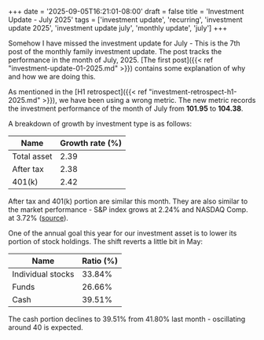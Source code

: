 +++
date = '2025-09-05T16:21:01-08:00'
draft = false
title = 'Investment Update - July 2025'
tags = ['investment update', 'recurring', 'investment update 2025', 'investment update july', 'monthly update', 'july']
+++

Somehow I have missed the investment update for July - This is the 7th post of the monthly family investment update. The post tracks the performance in the month of July, 2025. [The first post]({{< ref "investment-update-01-2025.md" >}}) contains some explanation of why and how we are doing this. 

As mentioned in the [H1 retrospect]({{< ref "investment-retrospect-h1-2025.md" >}}), we have been using a wrong metric. The new metric records the investment performance of the month of July from **101.95** to **104.38**. 

A breakdown of growth by investment type is as follows:

| Name        | Growth rate (%) | 
| ----------- | -------         | 
| Total asset | 2.39            | 
| After tax   | 2.38            | 
| 401(k)      | 2.42            | 

After tax and 401(k) portion are similar this month. They are also similar to the market performance - S&P index grows at 2.24% and NASDAQ Comp. at 3.72% ([source](https://ccmg.com/benchmark-review-monthly-recap-july-2025/)). 

One of the annual goal this year for our investment asset is to lower its portion of stock holdings. The shift reverts a little bit in May:

| Name        | Ratio (%)   | 
| ----------- | -------     | 
| Individual stocks | 33.84% | 
| Funds   | 26.66%           | 
| Cash      | 39.51%         | 

The cash portion declines to 39.51% from 41.80% last month - oscillating around 40 is expected. 